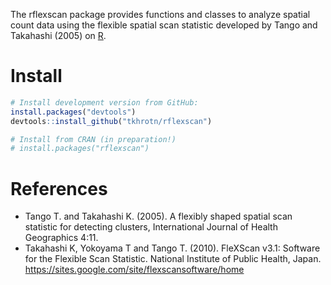 The rflexscan package provides functions and classes to analyze spatial count data using the flexible spatial scan statistic developed by Tango and Takahashi (2005) on [R](https://www.r-project.org/).

# Install
```r
# Install development version from GitHub:
install.packages("devtools")
devtools::install_github("tkhrotn/rflexscan")

# Install from CRAN (in preparation!)
# install.packages("rflexscan")
```


# References
 * Tango T. and Takahashi K. (2005). A flexibly shaped spatial scan statistic for detecting clusters, International Journal of Health Geographics 4:11.
 * Takahashi K, Yokoyama T and Tango T. (2010). FleXScan v3.1: Software for the Flexible Scan Statistic. National Institute of Public Health, Japan.
   <https://sites.google.com/site/flexscansoftware/home>